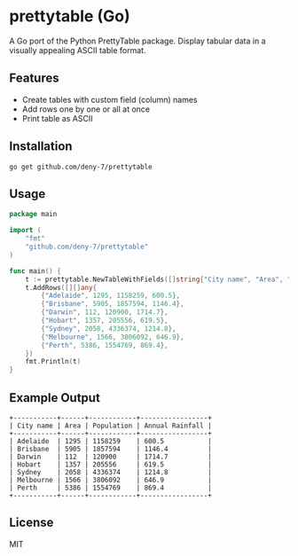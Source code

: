 # prettytable (Go)

A Go port of the Python PrettyTable package. Display tabular data in a visually appealing ASCII table format.

## Features
- Create tables with custom field (column) names
- Add rows one by one or all at once
- Print table as ASCII

## Installation

```
go get github.com/deny-7/prettytable
```

## Usage

```go
package main

import (
	"fmt"
	"github.com/deny-7/prettytable"
)

func main() {
	t := prettytable.NewTableWithFields([]string{"City name", "Area", "Population", "Annual Rainfall"})
	t.AddRows([][]any{
		{"Adelaide", 1295, 1158259, 600.5},
		{"Brisbane", 5905, 1857594, 1146.4},
		{"Darwin", 112, 120900, 1714.7},
		{"Hobart", 1357, 205556, 619.5},
		{"Sydney", 2058, 4336374, 1214.8},
		{"Melbourne", 1566, 3806092, 646.9},
		{"Perth", 5386, 1554769, 869.4},
	})
	fmt.Println(t)
}
```

## Example Output

```
+-----------+------+------------+-----------------+
| City name | Area | Population | Annual Rainfall |
+-----------+------+------------+-----------------+
| Adelaide  | 1295 | 1158259    | 600.5           |
| Brisbane  | 5905 | 1857594    | 1146.4          |
| Darwin    | 112  | 120900     | 1714.7          |
| Hobart    | 1357 | 205556     | 619.5           |
| Sydney    | 2058 | 4336374    | 1214.8          |
| Melbourne | 1566 | 3806092    | 646.9           |
| Perth     | 5386 | 1554769    | 869.4           |
+-----------+------+------------+-----------------+
```

## License
MIT
